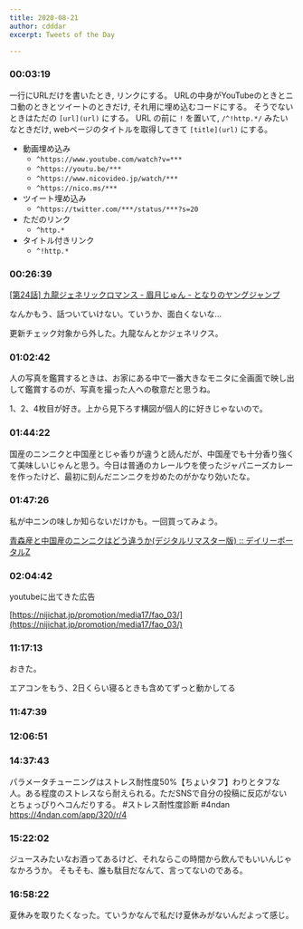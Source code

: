 ```yaml
---
title: 2020-08-21
author: cdddar
excerpt: Tweets of the Day

---
```


### 00:03:19

一行にURLだけを書いたとき, リンクにする。
URLの中身がYouTubeのときとニコ動のときとツイートのときだけ, それ用に埋め込むコードにする。
そうでないときはただの `[url](url)` にする。
URL の前に `!` を置いて, `/^!http.*/` みたいなときだけ, webページのタイトルを取得してきて `[title](url)` にする。

- 動画埋め込み
    - `^https://www.youtube.com/watch?v=***`
    - `^https://youtu.be/***`
    - `^https://www.nicovideo.jp/watch/***`
    - `^https://nico.ms/***`
- ツイート埋め込み
    - `^https://twitter.com/***/status/***?s=20`
- ただのリンク
    - `^http.*`
- タイトル付きリンク
    - `^!http.*`

### 00:26:39

[[第24話] 九龍ジェネリックロマンス - 眉月じゅん - となりのヤングジャンプ](https://tonarinoyj.jp/episode/13933686331685576733)

なんかもう、話ついていけない。ていうか、面白くないな…

更新チェック対象から外した。九龍なんとかジェネリクス。

### 01:02:42

人の写真を鑑賞するときは、お家にある中で一番大きなモニタに全画面で映し出して鑑賞するのが、写真を撮った人への敬意だと思うね。

<blockquote class="twitter-tweet"><p lang="ja" dir="ltr"></p><a href="https://twitter.com/curry_battle/status/1295377300884582402?ref_src=twsrc%5Etfw"></a></blockquote><script async src="https://platform.twitter.com/widgets.js" charset="utf-8"></script>

1、2、4枚目が好き。上から見下ろす構図が個人的に好きじゃないので。

### 01:44:22

国産のニンニクと中国産とじゃ香りが違うと読んだが、中国産でも十分香り強くて美味しいじゃんと思う。今日は普通のカレールウを使ったジャパニーズカレーを作ったけど、最初に刻んだニンニクを炒めたのがかなり効いたな。

### 01:47:26

私が中ニンの味しか知らないだけかも。一回買ってみよう。

[青森産と中国産のニンニクはどう違うか(デジタルリマスター版) :: デイリーポータルZ](https://dailyportalz.jp/kiji/171217201489)

### 02:04:42

youtubeに出てきた広告

[https://nijichat.jp/promotion/media17/fao_03/](https://nijichat.jp/promotion/media17/fao_03/)

### 11:17:13

おきた。

エアコンをもう、2日くらい寝るときも含めてずっと動かしてる

### 11:47:39

<blockquote class="twitter-tweet"><p lang="ja" dir="ltr"></p><a href="https://twitter.com/kuroakaii/status/1296584534918668290?ref_src=twsrc%5Etfw"></a></blockquote><script async src="https://platform.twitter.com/widgets.js" charset="utf-8"></script>

### 12:06:51

<blockquote class="twitter-tweet"><p lang="ja" dir="ltr"></p><a href="https://twitter.com/kisaragiyuu_/status/1256475245860450304?ref_src=twsrc%5Etfw"></a></blockquote><script async src="https://platform.twitter.com/widgets.js" charset="utf-8"></script>

### 14:37:43

パラメータチューニングはストレス耐性度50%【ちょいタフ】わりとタフな人。ある程度のストレスなら耐えられる。ただSNSで自分の投稿に反応がないとちょっぴりヘコんだりする。
#ストレス耐性度診断 #4ndan https://4ndan.com/app/320/r/4

### 15:22:02

ジュースみたいなお酒ってあるけど、それならこの時間から飲んでもいいんじゃなかろうか。
そもそも、誰も駄目だなんて、言ってないのである。

### 16:58:22

夏休みを取りたくなった。ていうかなんで私だけ夏休みがないんだよって感じ。
